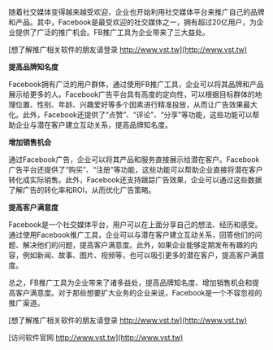 随着社交媒体变得越来越受欢迎，企业也开始利用社交媒体平台来推广自己的品牌和产品。其中，Facebook是最受欢迎的社交媒体之一，拥有超过20亿用户，为企业提供了广泛的推广机会。FB推广工具为企业带来了三大益处。

[想了解推广相关软件的朋友请登录 http://www.vst.tw](http://www.vst.tw)

**提高品牌知名度**

Facebook拥有广泛的用户群体，通过使用FB推广工具，企业可以将其品牌和产品展示给更多的人。Facebook广告平台具有高度的定向性，可以根据目标群体的地理位置、性别、年龄、兴趣爱好等多个因素进行精准投放，从而让广告效果最大化。此外，Facebook还提供了“点赞”、“评论”、“分享”等功能，这些功能可以帮助企业与潜在客户建立互动关系，提高品牌知名度。

**增加销售机会**

通过Facebook广告，企业可以将其产品和服务直接展示给潜在客户。Facebook广告平台还提供了“购买”、“注册”等功能，这些功能可以帮助企业直接将潜在客户转化成实际销售。此外，Facebook还支持跟踪广告效果，企业可以通过这些数据了解广告的转化率和ROI，从而优化广告策略。

**提高客户满意度**

Facebook是一个社交媒体平台，用户可以在上面分享自己的想法、经历和感受。通过使用Facebook推广工具，企业可以与潜在客户建立互动关系，回答他们的问题、解决他们的问题，提高客户满意度。此外，如果企业能够定期发布有趣的内容，例如新闻、故事、图片、视频等，也可以吸引更多的潜在客户，提高客户满意度。

总之，FB推广工具为企业带来了诸多益处，提高品牌知名度、增加销售机会和提高客户满意度。对于那些想要扩大业务的企业来说，Facebook是一个不容忽视的推广渠道。

[想了解推广相关软件的朋友请登录 http://www.vst.tw](http://www.vst.tw)


[访问软件官网 http://www.vst.tw](http://www.vst.tw)
